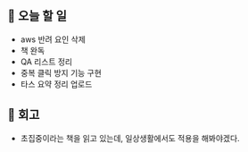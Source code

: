 ## 📑 오늘 할 일

- aws 반려 요인 삭제
- 책 완독
- QA 리스트 정리
- 중복 클릭 방지 기능 구현
- 타스 요약 정리 업로드

## 💬 회고

- 초집중이라는 책을 읽고 있는데, 일상생활에서도 적용을 해봐야겠다.
